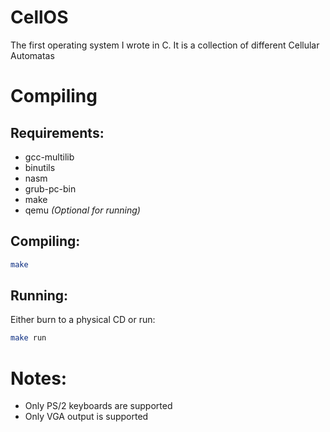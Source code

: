 # CellOS

The first operating system I wrote in C.
It is a collection of different Cellular Automatas

# Compiling

## Requirements:

- gcc-multilib
- binutils
- nasm
- grub-pc-bin
- make
- qemu *(Optional for running)*

## Compiling:

```bash
make
```

## Running:

Either burn to a physical CD or run:
```bash
make run
```

# Notes:

- Only PS/2 keyboards are supported
- Only VGA output is supported
